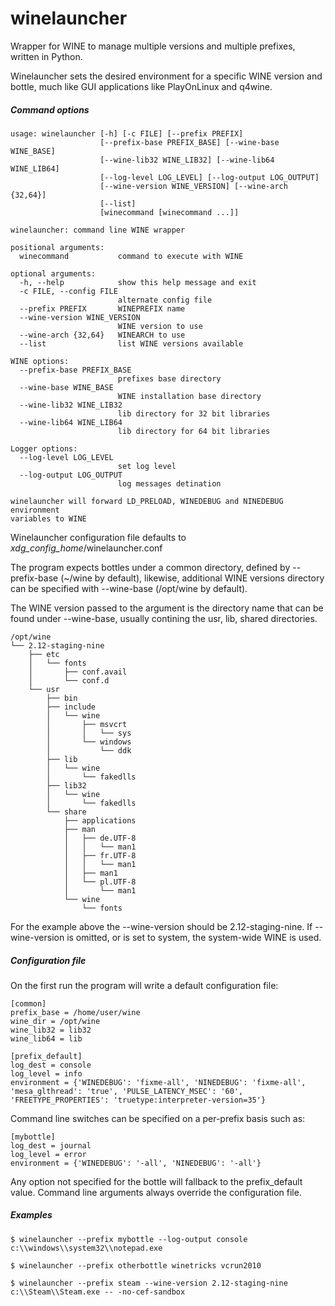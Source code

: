 winelauncher
============

Wrapper for WINE to manage multiple versions and multiple prefixes, written in Python.

Winelauncher sets the desired environment for a specific WINE version and bottle, much like GUI applications like PlayOnLinux and q4wine.

##### Command options
```shell
usage: winelauncher [-h] [-c FILE] [--prefix PREFIX]
                    [--prefix-base PREFIX_BASE] [--wine-base WINE_BASE]
                    [--wine-lib32 WINE_LIB32] [--wine-lib64 WINE_LIB64]
                    [--log-level LOG_LEVEL] [--log-output LOG_OUTPUT]
                    [--wine-version WINE_VERSION] [--wine-arch {32,64}]
                    [--list]
                    [winecommand [winecommand ...]]

winelauncher: command line WINE wrapper

positional arguments:
  winecommand           command to execute with WINE

optional arguments:
  -h, --help            show this help message and exit
  -c FILE, --config FILE
                        alternate config file
  --prefix PREFIX       WINEPREFIX name
  --wine-version WINE_VERSION
                        WINE version to use
  --wine-arch {32,64}   WINEARCH to use
  --list                list WINE versions available

WINE options:
  --prefix-base PREFIX_BASE
                        prefixes base directory
  --wine-base WINE_BASE
                        WINE installation base directory
  --wine-lib32 WINE_LIB32
                        lib directory for 32 bit libraries
  --wine-lib64 WINE_LIB64
                        lib directory for 64 bit libraries

Logger options:
  --log-level LOG_LEVEL
                        set log level
  --log-output LOG_OUTPUT
                        log messages detination

winelauncher will forward LD_PRELOAD, WINEDEBUG and NINEDEBUG environment
variables to WINE
```

Winelauncher configuration file defaults to *xdg_config_home*/winelauncher.conf

The program expects bottles under a common directory, defined by --prefix-base (~/wine by default),
likewise, additional WINE versions directory can be specified with --wine-base (/opt/wine by default).

The WINE version passed to the argument is the directory name that can be found under --wine-base,
usually contining the usr, lib, shared directories.
```
/opt/wine
└── 2.12-staging-nine
    ├── etc
    │   └── fonts
    │       ├── conf.avail
    │       └── conf.d
    └── usr
        ├── bin
        ├── include
        │   └── wine
        │       ├── msvcrt
        │       │   └── sys
        │       └── windows
        │           └── ddk
        ├── lib
        │   └── wine
        │       └── fakedlls
        ├── lib32
        │   └── wine
        │       └── fakedlls
        └── share
            ├── applications
            ├── man
            │   ├── de.UTF-8
            │   │   └── man1
            │   ├── fr.UTF-8
            │   │   └── man1
            │   ├── man1
            │   └── pl.UTF-8
            │       └── man1
            └── wine
                └── fonts
```
For the example above the --wine-version should be 2.12-staging-nine.
If --wine-version is omitted, or is set to system, the system-wide WINE is used.

##### Configuration file
On the first run the program will write a default configuration file:
```
[common]
prefix_base = /home/user/wine
wine_dir = /opt/wine
wine_lib32 = lib32
wine_lib64 = lib

[prefix_default]
log_dest = console
log_level = info
environment = {'WINEDEBUG': 'fixme-all', 'NINEDEBUG': 'fixme-all', 'mesa_glthread': 'true', 'PULSE_LATENCY_MSEC': '60', 'FREETYPE_PROPERTIES': 'truetype:interpreter-version=35'}
```
Command line switches can be specified on a per-prefix basis such as:
```
[mybottle]
log_dest = journal
log_level = error
environment = {'WINEDEBUG': '-all', 'NINEDEBUG': '-all'}
```
Any option not specified for the bottle will fallback to the prefix_default value.
Command line arguments always override the configuration file.

##### Examples
```
$ winelauncher --prefix mybottle --log-output console c:\\windows\\system32\\notepad.exe

$ winelauncher --prefix otherbottle winetricks vcrun2010

$ winelauncher --prefix steam --wine-version 2.12-staging-nine c:\\Steam\\Steam.exe -- -no-cef-sandbox
```
